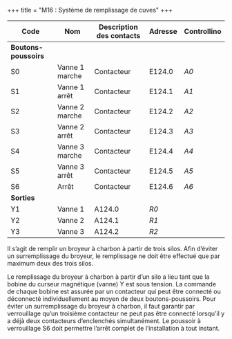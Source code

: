 +++
title = "M16 : Système de remplissage de cuves"
+++

Code|Nom|Description des contacts|Adresse|Controllino
|---|---|---|---|---|
|**Boutons-poussoirs**|||
S0|Vanne 1 marche  |Contacteur|E124.0|*A0*
S1|Vanne 1 arrêt |Contacteur|E124.1|*A1*
S2|Vanne 2 marche|Contacteur|E124.2|*A2*
S3|Vanne 2 arrêt|Contacteur|E124.3|*A3*
S4|Vanne 3 marche|Contacteur|E124.4|*A4*
S5|Vanne 3 arrêt|Contacteur|E124.5|*A5*
S6|Arrêt|Contacteur|E124.6|*A6*
|**Sorties**|||
Y1|Vanne 1|A124.0|*R0*
Y2|Vanne 2|A124.1|*R1*
Y3|Vanne 3|A124.2|*R2*


Il s’agit de remplir un broyeur à charbon à partir de trois silos. Afin d’éviter un surremplissage du
broyeur, le remplissage ne doit être effectué que par maximum deux des trois silos.

Le remplissage du broyeur à charbon à partir d’un silo a lieu tant que la bobine du curseur magnétique
(vanne) Y est sous tension. La commande de chaque bobine est assurée par un contacteur qui peut
être connecté ou déconnecté individuellement au moyen de deux boutons-poussoirs. Pour éviter un
surremplissage du broyeur à charbon, il faut garantir par verrouillage qu’un troisième contacteur ne
peut pas être connecté lorsqu’il y a déjà deux contacteurs d’enclenchés simultanément. Le poussoir à
verrouillage S6 doit permettre l’arrêt complet de l’installation à tout instant.

